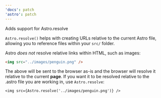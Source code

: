 ```yaml
---
'docs': patch
'astro': patch
---
```


Adds support for Astro.resolve

`Astro.resolve()` helps with creating URLs relative to the current Astro file, allowing you to reference files within your `src/` folder.

Astro *does not* resolve relative links within HTML, such as images:

```html
<img src="../images/penguin.png" />
```

The above will be sent to the browser as-is and the browser will resolve it relative to the current __page__. If you want it to be resolved relative to the .astro file you are working in, use `Astro.resolve`:

```astro
<img src={Astro.resolve('../images/penguin.png')} />
```